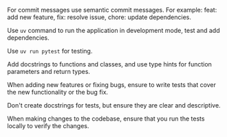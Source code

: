 For commit messages use semantic commit messages. For example: feat: add new feature, fix: resolve issue, chore: update dependencies.

Use `uv` command to run the application in development mode, test and add dependencies.

Use `uv run pytest` for testing.

Add docstrings to functions and classes, and use type hints for function parameters and return types.

When adding new features or fixing bugs, ensure to write tests that cover the new functionality or the bug fix.

Don't create docstrings for tests, but ensure they are clear and descriptive.

When making changes to the codebase, ensure that you run the tests locally to verify the changes.
